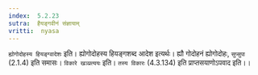 ```yaml
---
index:  5.2.23
sutra:  हैयङ्गवीनं संज्ञायाम्
vritti:  nyasa
---
```


`ह्योगोदोहस्य हियङ्ग्वादेशः` इति। ह्योगोदोहस्य हियङ्गशब्द आदेश इत्यर्थः। ह्यौ गोदोहनं ह्योगोदोहः, `सुप्सुपा` (2.1.4) इति समासः। `विकारे खञ्प्रत्ययः` इति। `तस्य विकारः` (4.3.134) इति प्राप्तसयाणोऽपवाद इति।।

